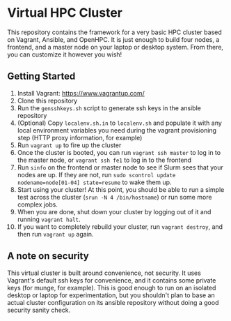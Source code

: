 Virtual HPC Cluster
===================

This repository contains the framework for a very basic HPC cluster based on Vagrant, Ansible, and OpenHPC.  It is just enough to build four nodes, a frontend, and a master node on your laptop or desktop system.  From there, you can customize it however you wish!

Getting Started
---------------

1. Install Vagrant: https://www.vagrantup.com/
1. Clone this repository
1. Run the `gensshkeys.sh` script to generate ssh keys in the ansible repository
1. (Optional) Copy `localenv.sh.in` to `localenv.sh` and populate it with any local environment variables you need during the vagrant provisioning step (HTTP proxy information, for example)
1. Run `vagrant up` to fire up the cluster
1. Once the cluster is booted, you can run `vagrant ssh master` to log in to the master node, or `vagrant ssh fe1` to log in to the frontend
1. Run `sinfo` on the frontend or master node to see if Slurm sees that your nodes are up.  If they are not, run `sudo scontrol update nodename=node[01-04] state=resume` to wake them up.
1. Start using your cluster!  At this point, you should be able to run a simple test across the cluster (`srun -N 4 /bin/hostname`) or run some more complex jobs.
1. When you are done, shut down your cluster by logging out of it and running `vagrant halt`.
1. If you want to completely rebuild your cluster, run `vagrant destroy`, and then run `vagrant up` again.

A note on security
------------------
This virtual cluster is built around convenience, not security.  It uses Vagrant's default ssh keys for convenience, and it contains some private keys (for munge, for example).  This is good enough to run on an isolated desktop or laptop for experimentation, but you shouldn't plan to base an actual cluster configuration on its ansible repository without doing a good security sanity check.
